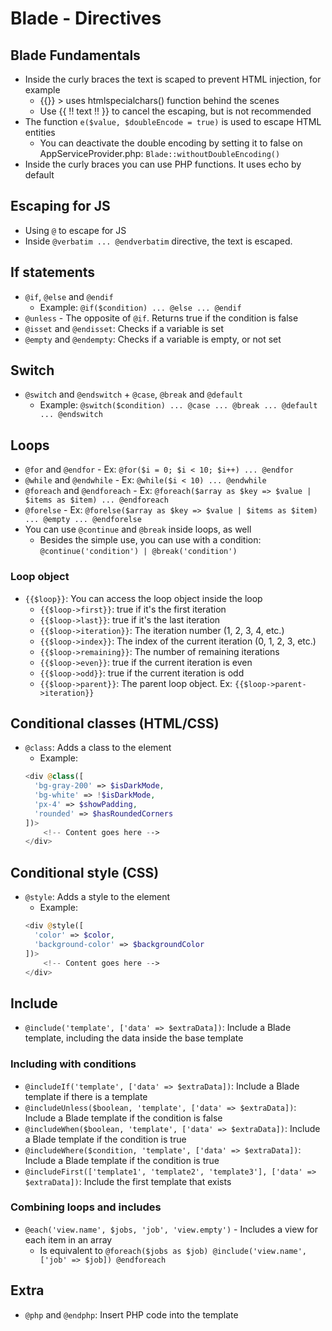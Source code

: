 # Blade - Directives
## Blade Fundamentals
- Inside the curly braces the text is scaped to prevent HTML injection, for example
  - {{}} > uses htmlspecialchars() function behind the scenes
  - Use {{ !! text !! }} to cancel the escaping, but is not recommended
- The function `e($value, $doubleEncode = true)` is used to escape HTML entities
  - You can deactivate the double encoding by setting it to false on AppServiceProvider.php: `Blade::withoutDoubleEncoding()`
- Inside the curly braces you can use PHP functions. It uses echo by default

## Escaping for JS
- Using `@` to escape for JS
- Inside `@verbatim ... @endverbatim` directive, the text is escaped.

## If statements
- `@if`, `@else` and `@endif`
  - Example: `@if($condition) ... @else ... @endif`
- `@unless` - The opposite of `@if`. Returns true if the condition is false
- `@isset` and `@endisset`: Checks if a variable is set
- `@empty` and `@endempty`: Checks if a variable is empty, or not set

## Switch
- `@switch` and `@endswitch` + `@case`, `@break` and `@default` 
  - Example: `@switch($condition) ... @case ... @break ... @default ... @endswitch`

## Loops
- `@for` and `@endfor` - Ex: `@for($i = 0; $i < 10; $i++) ... @endfor`
- `@while` and `@endwhile` - Ex: `@while($i < 10) ... @endwhile`
- `@foreach` and `@endforeach` - Ex: `@foreach($array as $key => $value | $items as $item) ... @endforeach`
- `@forelse` - Ex: `@forelse($array as $key => $value | $items as $item) ... @empty ... @endforelse`
- You can use `@continue` and `@break` inside loops, as well
  - Besides the simple use, you can use with a condition: `@continue('condition') | @break('condition')`

### Loop object
- `{{$loop}}`: You can access the loop object inside the loop
  - `{{$loop->first}}`: true if it's the first iteration
  - `{{$loop->last}}`: true if it's the last iteration
  - `{{$loop->iteration}}`: The iteration number (1, 2, 3, 4, etc.)
  - `{{$loop->index}}`: The index of the current iteration (0, 1, 2, 3, etc.)
  - `{{$loop->remaining}}`: The number of remaining iterations
  - `{{$loop->even}}`: true if the current iteration is even
  - `{{$loop->odd}}`: true if the current iteration is odd
  - `{{$loop->parent}}`: The parent loop object. Ex: `{{$loop->parent->iteration}}`

## Conditional classes (HTML/CSS)
- `@class`: Adds a class to the element
  - Example: 
  ```php
  <div @class([
    'bg-gray-200' => $isDarkMode,
    'bg-white' => !$isDarkMode,
    'px-4' => $showPadding,
    'rounded' => $hasRoundedCorners
  ])>
      <!-- Content goes here -->
  </div>
  ```

## Conditional style (CSS)
- `@style`: Adds a style to the element
  - Example: 
  ```php
  <div @style([
    'color' => $color,
    'background-color' => $backgroundColor
  ])>
      <!-- Content goes here -->
  </div>
  ```

## Include
- `@include('template', ['data' => $extraData])`: Include a Blade template, including the data inside the base template

### Including with conditions
- `@includeIf('template', ['data' => $extraData])`: Include a Blade template if there is a template
- `@includeUnless($boolean, 'template', ['data' => $extraData])`: Include a Blade template if the condition is false
- `@includeWhen($boolean, 'template', ['data' => $extraData])`: Include a Blade template if the condition is true
- `@includeWhere($condition, 'template', ['data' => $extraData])`: Include a Blade template if the condition is true
- `@includeFirst(['template1', 'template2', 'template3'], ['data' => $extraData])`: Include the first template that exists

### Combining loops and includes
- `@each('view.name', $jobs, 'job', 'view.empty')` - Includes a view for each item in an array 
  - Is equivalent to `@foreach($jobs as $job) @include('view.name', ['job' => $job]) @endforeach`

## Extra
- `@php` and `@endphp`: Insert PHP code into the template